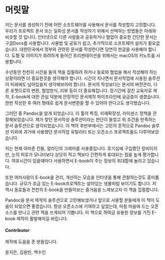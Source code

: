 
# 머릿말
저는 문서를 생성하기 전에 어떤 소프트웨어를 사용해서 문서를 작성할지 고민합니다.
우리가 프로젝트 문서 또는 일회성 문서를 작성하기 위해서 선택하는 방법들은 아래와 비슷할 것 입니다.
인터넷으로 다른 사람들과 공유하거나 협업이 중요한 간단한 문서는 구글Docs를 사용합니다.
사용법 및 공유가 쉽고, 추가적으로 소프트웨어 설치가 필요없습니다.
대한민국에서 정부와 관련된 문서를 작성한다면 당연히 한글을 사용해야 합니다.
도형 및 이미지가 화려하게 들어간 프리젠테이션을 위해서는 macOS의 키노트를 사용합니다.

수년동안 천천히 시간을 들여 책을 집필하려 하거나
동료와 협업을 해서 작성해야 하는 상황이라면 더 중요한것을 생각해야 합니다.
시간이 지나면서 문서작업에 사용된 솔루션이 미래에도 남아있을지 생각해보아야 합니다.
문서의 작성보다는 문서의 버전관리, 다른 포멧으로의 변환, 협업방식, 리뷰 등이 더 중요해집니다.
장기간에 걸친 교육자료 제작, E-book에 대한 관심 덕분에
안정적인 문서제작 파이프라인에 궁금증이 생겼습니다.
한번 작성한 후 여러 형태로 쉽게 문서변환을 할 수 있어야 한다고도 생각했습니다.

그러던 중 Pandoc을 알게 되었습니다.
이 툴의 특징, 미래확장성, 라이센스 정책을 관찰해보았습니다.
제가 찾던 문서작성 솔루션이라는 판단이 들었고 위 조건을 만족하는 문서 솔루션으로 생각되었습니다.
이 책의 후반부에서는 고민의 흔적으로 Pandoc 솔루션 이외에 과거에 사용했던
문서작업 유틸리티 또는 오픈소스 프로젝트들도 다루어보았습니다.

저는 현재 아마존 킨들, 알라딘의 크레마를 사용중입니다.
호기심에 구입했던 장비이지만, 눈의 피로가 모니터보다 상당히 적고
책보다 간편하게 휴대되는 점을 높게 평가합니다.
여유시간이 있을때마다 사용하면서 E-book이 주는 정보의 위대함에 놀라고 있습니다.

또한 여러사람이 E-book을 관리, 개선하는 모습을 인터넷을 통해 관찰하는것도 흥미롭습니다.
규모가 조금 있는 E-book프로젝트는 살아있는 생물처럼 보이기도 합니다.
저 역시 동료들과 천천히 E-book을 만들어보는 즐거움을 느껴보고자 이 책을 집필합니다.

Pandoc을 문서 제작의 솔루션으로 고민해보셨거나
앞으로 사용할 분들에게 이 책이 도움이 되었으면 좋겠습니다.
항상 오픈소스에 기여하고 싶었는데, 마침 마음에 드는 오픈소스를 만나고 관련 책을 쓰게되어 기쁩니다.
이 책으로 하여금 유용한 정보를 가진 E-book 제작이 활발해지길 바립니다.

#### Contributor
제작에 도움을 준 분들입니다.

윤지은, 김용빈, 백수인
